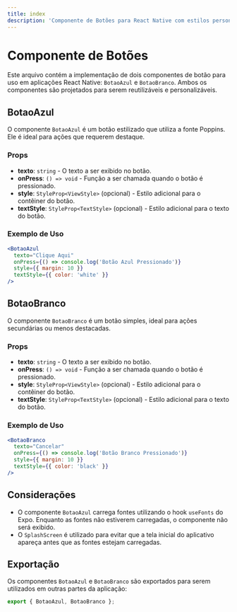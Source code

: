 ```yaml
---
title: index
description: 'Componente de Botões para React Native com estilos personalizados.'
---
```


# Componente de Botões

Este arquivo contém a implementação de dois componentes de botão para uso em aplicações React Native: `BotaoAzul` e `BotaoBranco`. Ambos os componentes são projetados para serem reutilizáveis e personalizáveis.

## BotaoAzul

O componente `BotaoAzul` é um botão estilizado que utiliza a fonte Poppins. Ele é ideal para ações que requerem destaque.

### Props

- **texto**: `string` - O texto a ser exibido no botão.
- **onPress**: `() => void` - Função a ser chamada quando o botão é pressionado.
- **style**: `StyleProp<ViewStyle>` (opcional) - Estilo adicional para o contêiner do botão.
- **textStyle**: `StyleProp<TextStyle>` (opcional) - Estilo adicional para o texto do botão.

### Exemplo de Uso

```jsx
<BotaoAzul 
  texto="Clique Aqui" 
  onPress={() => console.log('Botão Azul Pressionado')} 
  style={{ margin: 10 }} 
  textStyle={{ color: 'white' }} 
/>
```

## BotaoBranco

O componente `BotaoBranco` é um botão simples, ideal para ações secundárias ou menos destacadas.

### Props

- **texto**: `string` - O texto a ser exibido no botão.
- **onPress**: `() => void` - Função a ser chamada quando o botão é pressionado.
- **style**: `StyleProp<ViewStyle>` (opcional) - Estilo adicional para o contêiner do botão.
- **textStyle**: `StyleProp<TextStyle>` (opcional) - Estilo adicional para o texto do botão.

### Exemplo de Uso

```jsx
<BotaoBranco 
  texto="Cancelar" 
  onPress={() => console.log('Botão Branco Pressionado')} 
  style={{ margin: 10 }} 
  textStyle={{ color: 'black' }} 
/>
```

## Considerações

- O componente `BotaoAzul` carrega fontes utilizando o hook `useFonts` do Expo. Enquanto as fontes não estiverem carregadas, o componente não será exibido.
- O `SplashScreen` é utilizado para evitar que a tela inicial do aplicativo apareça antes que as fontes estejam carregadas.

## Exportação

Os componentes `BotaoAzul` e `BotaoBranco` são exportados para serem utilizados em outras partes da aplicação:

```javascript
export { BotaoAzul, BotaoBranco };
```